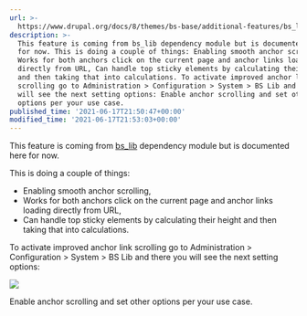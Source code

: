 ```yaml
---
url: >-
  https://www.drupal.org/docs/8/themes/bs-base/additional-features/bs_lib-improved-anchor-link-scrolling
description: >-
  This feature is coming from bs_lib dependency module but is documented here
  for now. This is doing a couple of things: Enabling smooth anchor scrolling,
  Works for both anchors click on the current page and anchor links loading
  directly from URL, Can handle top sticky elements by calculating their height
  and then taking that into calculations. To activate improved anchor link
  scrolling go to Administration > Configuration > System > BS Lib and there you
  will see the next setting options: Enable anchor scrolling and set other
  options per your use case.
published_time: '2021-06-17T21:50:47+00:00'
modified_time: '2021-06-17T21:53:03+00:00'
---
```

This feature is coming from [bs\_lib](https://www.drupal.org/project/bs%5Flib) dependency module but is documented here for now.

This is doing a couple of things:

* Enabling smooth anchor scrolling,
* Works for both anchors click on the current page and anchor links loading directly from URL,
* Can handle top sticky elements by calculating their height and then taking that into calculations.

To activate improved anchor link scrolling go to Administration > Configuration > System > BS Lib and there you will see the next setting options:

![](https://www.drupal.org/files/Selection_276_0.png)

Enable anchor scrolling and set other options per your use case.